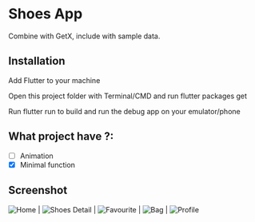 # Shoes App

Combine with GetX, include with sample data.

## Installation
Add Flutter to your machine

Open this project folder with Terminal/CMD and run flutter packages get

Run flutter run to build and run the debug app on your emulator/phone

## What project have ?:
- [ ] Animation
- [X] Minimal function
## Screenshot
![Home](screenshots/1.png) | ![Shoes Detail](screenshots/shoes_detail.png) | ![Favourite](screenshots/favourite_page.png) | ![Bag](screenshots/bag_page.png) | ![Profile](screenshots/profile_page.png)
